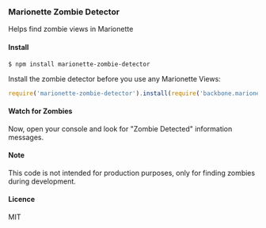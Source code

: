 ### Marionette Zombie Detector

Helps find zombie views in Marionette

#### Install

```shell
$ npm install marionette-zombie-detector
```

Install the zombie detector before you use any Marionette Views:

```js
require('marionette-zombie-detector').install(require('backbone.marionette'));
```

#### Watch for Zombies

Now, open your console and look for "Zombie Detected" information messages.

#### Note

This code is not intended for production purposes, only for finding zombies during
development.

#### Licence

MIT
